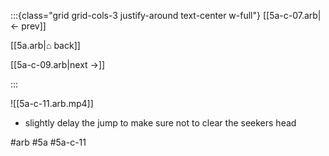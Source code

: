 :::{class="grid grid-cols-3 justify-around text-center w-full"}
[[5a-c-07.arb|← prev]]

[[5a.arb|⌂ back]]

[[5a-c-09.arb|next →]]

:::

![[5a-c-11.arb.mp4]]

* slightly delay the jump to make sure not to clear the seekers head

#arb #5a #5a-c-11

